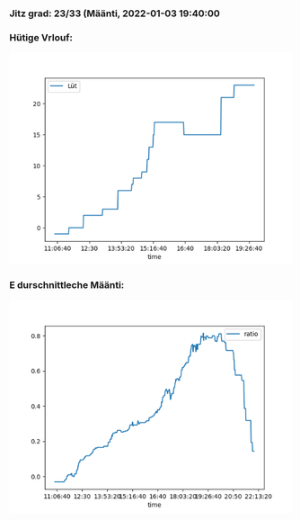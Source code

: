 ### Jitz grad: 23/33 (Määnti, 2022-01-03 19:40:00

### Hütige Vrlouf:
![Graph](Today.png)

### E durschnittleche Määnti:
![Graph](Määnti.png)